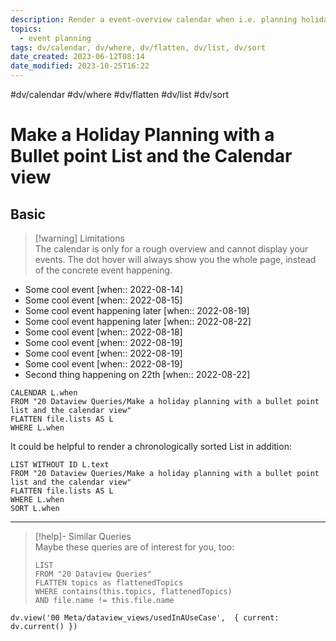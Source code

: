 ```yaml
---
description: Render a event-overview calendar when i.e. planning holidays
topics:
  - event planning
tags: dv/calendar, dv/where, dv/flatten, dv/list, dv/sort
date_created: 2023-06-12T08:14
date_modified: 2023-10-25T16:22
---
```


#dv/calendar #dv/where #dv/flatten #dv/list #dv/sort

# Make a Holiday Planning with a Bullet point List and the Calendar view

## Basic

> [!warning] Limitations  
> The calendar is only for a rough overview and cannot display your events. The dot hover will always show you the whole page, instead of the concrete event happening.

- Some cool event [when:: 2022-08-14]
- Some cool event [when:: 2022-08-15]
- Some cool event happening later [when:: 2022-08-19]
- Some cool event happening later [when:: 2022-08-22]
- Some cool event [when:: 2022-08-18]
- Some cool event [when:: 2022-08-19]
- Some cool event [when:: 2022-08-19]
- Some cool event [when:: 2022-08-19]
- Second thing happening on 22th [when:: 2022-08-22]

```dataview
CALENDAR L.when
FROM "20 Dataview Queries/Make a holiday planning with a bullet point list and the calendar view"
FLATTEN file.lists AS L
WHERE L.when
```

It could be helpful to render a chronologically sorted List in addition:

```dataview
LIST WITHOUT ID L.text
FROM "20 Dataview Queries/Make a holiday planning with a bullet point list and the calendar view"
FLATTEN file.lists AS L
WHERE L.when
SORT L.when
```

---

<!-- === end of query page ===  -->

> [!help]- Similar Queries  
> Maybe these queries are of interest for you, too:
> 
> ```dataview
> LIST
> FROM "20 Dataview Queries"
> FLATTEN topics as flattenedTopics
> WHERE contains(this.topics, flattenedTopics)
> AND file.name != this.file.name
> ```

```dataviewjs
dv.view('00 Meta/dataview_views/usedInAUseCase',  { current: dv.current() })
```
